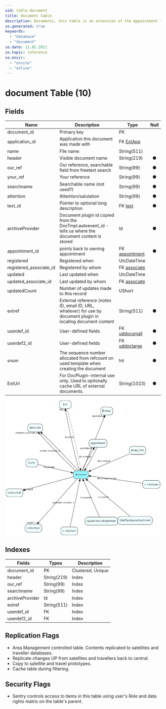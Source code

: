 ```yaml
---
uid: table-document
title: document table
description: Documents, this table is an extension of the Appointment table.  There is always a corresponding appointment record; the relation between appointment and document is navigable in both directions. A document-type appointment record always has a corresponding document record and a record in VisibleFor specifying who may see this.  
so.generated: true
keywords:
  - "database"
  - "document"
so.date: 11.02.2021
so.topic: reference
so.envir:
  - "onsite"
  - "online"
---
```


# document Table (10)

## Fields

| Name | Description | Type | Null |
|------|-------------|------|:----:|
|document\_id|Primary key|PK| |
|application\_id|Application this document was made with|FK [ExtApp](extapp.md)| |
|name|File name|String(511)| |
|header|Visible document name|String(219)|&#x25CF;|
|our\_ref|Our reference, searchable field from freetext search|String(99)|&#x25CF;|
|your\_ref|Your reference|String(99)|&#x25CF;|
|searchname|Searchable name (not used?)|String(99)|&#x25CF;|
|attention|Attention/salutation|String(99)|&#x25CF;|
|text\_id|Pointer to optional long description|FK [text](text.md)|&#x25CF;|
|archiveProvider|Document plugin id copied from the DocTmpl.autoevent_id - tells us where the document content is stored|Id|&#x25CF;|
|appointment\_id|points back to owning appointment|FK [appointment](appointment.md)|&#x25CF;|
|registered|Registered when|UtcDateTime| |
|registered\_associate\_id|Registered by whom|FK [associate](associate.md)| |
|updated|Last updated when|UtcDateTime| |
|updated\_associate\_id|Last updated by whom|FK [associate](associate.md)| |
|updatedCount|Number of updates made to this record|UShort| |
|extref|External reference (notes ID, email ID, URL, whatever) for use by document plugin in locating document content|String(511)|&#x25CF;|
|userdef\_id|User-defined fields|FK [uddocsmall](uddocsmall.md)|&#x25CF;|
|userdef2\_id|User-defined fields|FK [uddoclarge](uddoclarge.md)|&#x25CF;|
|snum|The sequence number allocated from refcount on used template when creating the document|Int|&#x25CF;|
|ExtUrl|For DocPlugin-internal use only. Used to optionally cache URL of external documents.|String(1023)|&#x25CF;|


![document table relationship diagram](./media/document.png)

## Indexes

| Fields | Types | Description |
|--------|-------|-------------|
|document\_id |PK |Clustered, Unique |
|header |String(219) |Index |
|our\_ref |String(99) |Index |
|searchname |String(99) |Index |
|archiveProvider |Id |Index |
|extref |String(511) |Index |
|userdef\_id |FK |Index |
|userdef2\_id |FK |Index |

## Replication Flags

* Area Management controlled table. Contents replicated to satellites and traveller databases.
* Replicate changes UP from satellites and travellers back to central.
* Copy to satellite and travel prototypes.
* Cache table during filtering.

## Security Flags

* Sentry controls access to items in this table using user's Role and data rights matrix on the table's parent.

